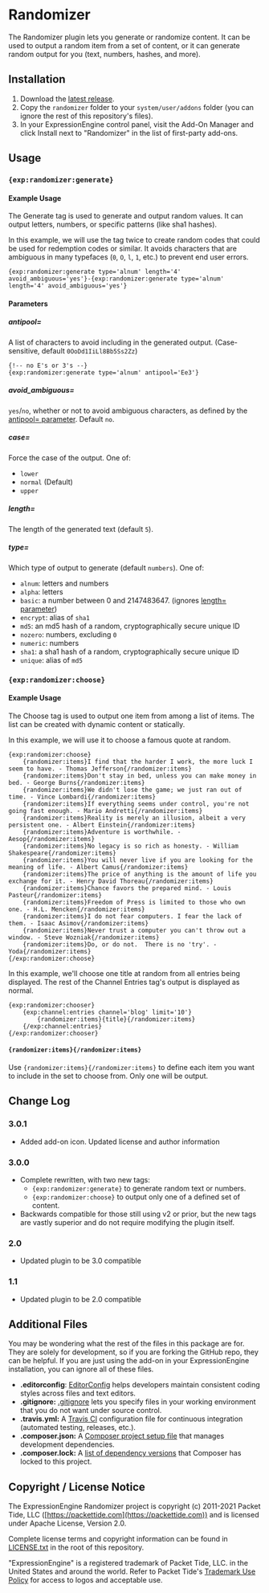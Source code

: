 # Randomizer

The Randomizer plugin lets you generate or randomize content. It can be used to output a random item from a set of content, or it can generate random output for you (text, numbers, hashes, and more).

## Installation

1. Download the [latest release](https://github.com/EllisLab/Randomizer/releases/latest).
2. Copy the `randomizer` folder to your `system/user/addons` folder (you can ignore the rest of this repository's files).
3. In your ExpressionEngine control panel, visit the Add-On Manager and click Install next to "Randomizer" in the list of first-party add-ons.

## Usage

### `{exp:randomizer:generate}`

#### Example Usage

The Generate tag is used to generate and output random values. It can output letters, numbers, or specific patterns (like sha1 hashes).

In this example, we will use the tag twice to create random codes that could be used for redemption codes or similar. It avoids characters that are ambiguous in many typefaces (`0`, `O`, `l`, `1`, etc.) to prevent end user errors.

```
{exp:randomizer:generate type='alnum' length='4' avoid_ambiguous='yes'}-{exp:randomizer:generate type='alnum' length='4' avoid_ambiguous='yes'}

```

#### Parameters

##### antipool=

A list of characters to avoid including in the generated output. (Case-sensitive, default `0OoDd1IiLl8Bb5Ss2Zz`)

```
{!-- no E's or 3's --}
{exp:randomizer:generate type='alnum' antipool='Ee3'}
```

##### avoid_ambiguous=

`yes`/`no`, whether or not to avoid ambiguous characters, as defined by the [antipool= parameter](#antipool). Default `no`.

##### case=

Force the case of the output. One of:

- `lower`
- `normal` (Default)
- `upper`

##### length=

The length of the generated text (default `5`).

##### type=

Which type of output to generate (default `numbers`). One of:

- `alnum`: letters and numbers
- `alpha`: letters
- `basic`: a number between 0 and 2147483647. (ignores [length= parameter](#length))
- `encrypt`: alias of `sha1`
- `md5`: an md5 hash of a random, cryptographically secure unique ID 
- `nozero`: numbers, excluding `0`
- `numeric`: numbers
- `sha1`: a sha1 hash of a random, cryptographically secure unique ID
- `unique`: alias of `md5`

### `{exp:randomizer:choose}`

#### Example Usage

The Choose tag is used to output one item from among a list of items. The list can be created with dynamic content or statically.

In this example, we will use it to choose a famous quote at random.

```
{exp:randomizer:choose}
	{randomizer:items}I find that the harder I work, the more luck I seem to have. - Thomas Jefferson{/randomizer:items}
	{randomizer:items}Don't stay in bed, unless you can make money in bed. - George Burns{/randomizer:items}
	{randomizer:items}We didn't lose the game; we just ran out of time. - Vince Lombardi{/randomizer:items}
	{randomizer:items}If everything seems under control, you're not going fast enough. - Mario Andretti{/randomizer:items}
	{randomizer:items}Reality is merely an illusion, albeit a very persistent one. - Albert Einstein{/randomizer:items}
	{randomizer:items}Adventure is worthwhile. - Aesop{/randomizer:items}
	{randomizer:items}No legacy is so rich as honesty. - William Shakespeare{/randomizer:items}
	{randomizer:items}You will never live if you are looking for the meaning of life. - Albert Camus{/randomizer:items}
	{randomizer:items}The price of anything is the amount of life you exchange for it. - Henry David Thoreau{/randomizer:items}
	{randomizer:items}Chance favors the prepared mind. - Louis Pasteur{/randomizer:items}
	{randomizer:items}Freedom of Press is limited to those who own one. - H.L. Mencken{/randomizer:items}
	{randomizer:items}I do not fear computers. I fear the lack of them. - Isaac Asimov{/randomizer:items}
	{randomizer:items}Never trust a computer you can't throw out a window. - Steve Wozniak{/randomizer:items}
	{randomizer:items}Do, or do not.  There is no 'try'. - Yoda{/randomizer:items}
{/exp:randomizer:choose}
```

In this example, we'll choose one title at random from all entries being displayed. The rest of the Channel Entries tag's output is displayed as normal.

```
{exp:randomizer:chooser}
    {exp:channel:entries channel='blog' limit='10'}
        {randomizer:items}{title}{/randomizer:items}
    {/exp:channel:entries}
{/exp:randomizer:chooser}
```

#### `{randomizer:items}{/randomizer:items}`

Use `{randomizer:items}{/randomizer:items}` to define each item you want to include in the set to choose from. Only one will be output.

## Change Log

### 3.0.1

- Added add-on icon. Updated license and author information

### 3.0.0

- Complete rewritten, with two new tags:
    - `{exp:randomizer:generate}` to generate random text or numbers.
    - `{exp:randomizer:choose}` to output only one of a defined set of content.
- Backwards compatible for those still using v2 or prior, but the new tags are vastly superior and do not require modifying the plugin itself.

### 2.0

- Updated plugin to be 3.0 compatible

### 1.1

- Updated plugin to be 2.0 compatible


## Additional Files

You may be wondering what the rest of the files in this package are for. They are solely for development, so if you are forking the GitHub repo, they can be helpful. If you are just using the add-on in your ExpressionEngine installation, you can ignore all of these files.

- **.editorconfig**: [EditorConfig](http://editorconfig.org) helps developers maintain consistent coding styles across files and text editors.
- **.gitignore:** [.gitignore](https://git-scm.com/docs/gitignore) lets you specify files in your working environment that you do not want under source control.
- **.travis.yml:** A [Travis CI](https://travis-ci.org) configuration file for continuous integration (automated testing, releases, etc.).
- **.composer.json:** A [Composer project setup file](https://getcomposer.org/doc/01-basic-usage.md) that manages development dependencies.
- **.composer.lock:** A [list of dependency versions](https://getcomposer.org/doc/01-basic-usage.md#composer-lock-the-lock-file) that Composer has locked to this project.

## Copyright / License Notice

The ExpressionEngine Randomizer project is copyright (c) 2011-2021 Packet Tide, LLC ([https://packettide.com](https://packettide.com)) and is licensed under Apache License, Version 2.0.

Complete license terms and copyright information can be found in [LICENSE.txt](LICENSE.txt) in the root of this repository.

"ExpressionEngine" is a registered trademark of Packet Tide, LLC. in the United States and around the world. Refer to Packet Tide's [Trademark Use Policy](https://expressionengine.com/about/trademark-use-policy) for access to logos and acceptable use.
